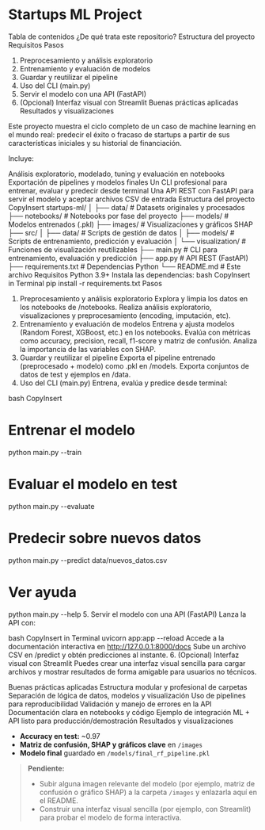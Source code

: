# Startups ML Project
Tabla de contenidos
¿De qué trata este repositorio?
Estructura del proyecto
Requisitos
Pasos
1. Preprocesamiento y análisis exploratorio
2. Entrenamiento y evaluación de modelos
3. Guardar y reutilizar el pipeline
4. Uso del CLI (main.py)
5. Servir el modelo con una API (FastAPI)
6. (Opcional) Interfaz visual con Streamlit
Buenas prácticas aplicadas
Resultados y visualizaciones

Este proyecto muestra el ciclo completo de un caso de machine learning en el mundo real:
predecir el éxito o fracaso de startups a partir de sus características iniciales y su historial de financiación.

Incluye:

Análisis exploratorio, modelado, tuning y evaluación en notebooks
Exportación de pipelines y modelos finales
Un CLI profesional para entrenar, evaluar y predecir desde terminal
Una API REST con FastAPI para servir el modelo y aceptar archivos CSV de entrada
Estructura del proyecto
CopyInsert
startups-ml/
│
├── data/                    # Datasets originales y procesados
├── notebooks/               # Notebooks por fase del proyecto
├── models/                  # Modelos entrenados (.pkl)
├── images/                  # Visualizaciones y gráficos SHAP
├── src/
│   ├── data/                # Scripts de gestión de datos
│   ├── models/              # Scripts de entrenamiento, predicción y evaluación
│   └── visualization/       # Funciones de visualización reutilizables
├── main.py                  # CLI para entrenamiento, evaluación y predicción
├── app.py                   # API REST (FastAPI)
├── requirements.txt         # Dependencias Python
└── README.md                # Este archivo
Requisitos
Python 3.9+
Instala las dependencias:
bash
CopyInsert in Terminal
pip install -r requirements.txt
Pasos
1. Preprocesamiento y análisis exploratorio
Explora y limpia los datos en los notebooks de /notebooks.
Realiza análisis exploratorio, visualizaciones y preprocesamiento (encoding, imputación, etc).
2. Entrenamiento y evaluación de modelos
Entrena y ajusta modelos (Random Forest, XGBoost, etc.) en los notebooks.
Evalúa con métricas como accuracy, precision, recall, f1-score y matriz de confusión.
Analiza la importancia de las variables con SHAP.
3. Guardar y reutilizar el pipeline
Exporta el pipeline entrenado (preprocesado + modelo) como .pkl en /models.
Exporta conjuntos de datos de test y ejemplos en /data.
4. Uso del CLI (main.py)
Entrena, evalúa y predice desde terminal:

bash
CopyInsert
# Entrenar el modelo
python main.py --train

# Evaluar el modelo en test
python main.py --evaluate

# Predecir sobre nuevos datos
python main.py --predict data/nuevos_datos.csv

# Ver ayuda
python main.py --help
5. Servir el modelo con una API (FastAPI)
Lanza la API con:

bash
CopyInsert in Terminal
uvicorn app:app --reload
Accede a la documentación interactiva en http://127.0.0.1:8000/docs
Sube un archivo CSV en /predict y obtén predicciones al instante.
6. (Opcional) Interfaz visual con Streamlit
Puedes crear una interfaz visual sencilla para cargar archivos y mostrar resultados de forma amigable para usuarios no técnicos.

Buenas prácticas aplicadas
Estructura modular y profesional de carpetas
Separación de lógica de datos, modelos y visualización
Uso de pipelines para reproducibilidad
Validación y manejo de errores en la API
Documentación clara en notebooks y código
Ejemplo de integración ML + API listo para producción/demostración
Resultados y visualizaciones
- **Accuracy en test:** ~0.97
- **Matriz de confusión, SHAP y gráficos clave** en `/images`
- **Modelo final** guardado en `/models/final_rf_pipeline.pkl`

> **Pendiente:**
> - Subir alguna imagen relevante del modelo (por ejemplo, matriz de confusión o gráfico SHAP) a la carpeta `/images` y enlazarla aquí en el README.
> - Construir una interfaz visual sencilla (por ejemplo, con Streamlit) para probar el modelo de forma interactiva.

